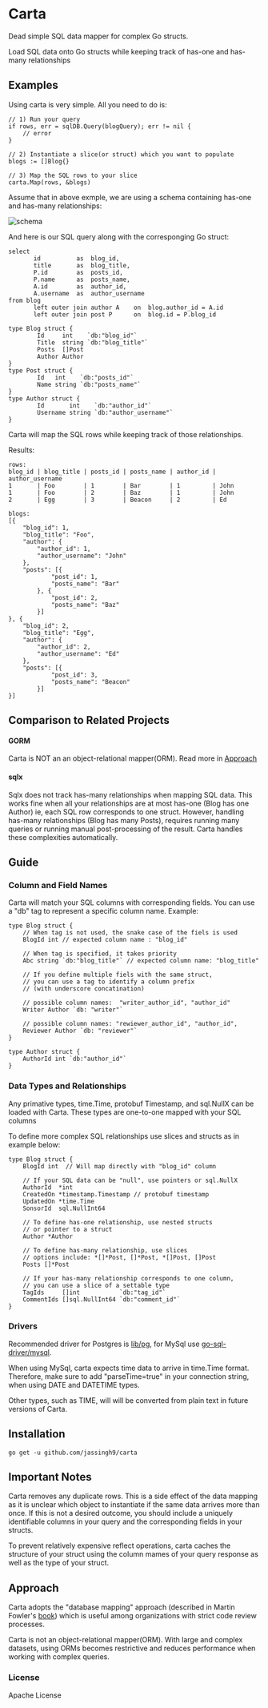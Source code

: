 
# Carta
Dead simple SQL data mapper for complex Go structs.

Load SQL data onto Go structs while keeping track of has-one and has-many relationships

## Examples
Using carta is very simple. All you need to do is:
```
// 1) Run your query
if rows, err = sqlDB.Query(blogQuery); err != nil {
	// error
}

// 2) Instantiate a slice(or struct) which you want to populate
blogs := []Blog{}

// 3) Map the SQL rows to your slice
carta.Map(rows, &blogs)
```

Assume that in above exmple, we are using a schema containing has-one and has-many relationships:

![schema](https://i.ibb.co/SPH3zhQ/Schema.png)

And here is our SQL query along with the corresponging Go struct:
```
select
       id          as  blog_id,
       title       as  blog_title,
       P.id        as  posts_id,
       P.name      as  posts_name,
       A.id        as  author_id,
       A.username  as  author_username
from blog
       left outer join author A    on  blog.author_id = A.id
       left outer join post P      on  blog.id = P.blog_id
```

```
type Blog struct {
        Id     int    `db:"blog_id"`
        Title  string `db:"blog_title"`
        Posts  []Post
        Author Author
}
type Post struct {
        Id   int    `db:"posts_id"`
        Name string `db:"posts_name"`
}
type Author struct {
        Id       int    `db:"author_id"`
        Username string `db:"author_username"`
}
```
Carta will map the SQL rows while keeping track of those relationships.

Results:
```
rows:
blog_id | blog_title | posts_id | posts_name | author_id | author_username
1       | Foo        | 1        | Bar        | 1         | John
1       | Foo        | 2        | Baz        | 1         | John
2       | Egg        | 3        | Beacon     | 2         | Ed

blogs:
[{
	"blog_id": 1,
	"blog_title": "Foo",
	"author": {
		"author_id": 1,
		"author_username": "John"
	},
	"posts": [{
			"post_id": 1,
			"posts_name": "Bar"
		}, {
			"post_id": 2,
			"posts_name": "Baz"
		}]
}, {
	"blog_id": 2,
	"blog_title": "Egg",
	"author": {
		"author_id": 2,
		"author_username": "Ed"
	},
	"posts": [{
			"post_id": 3,
			"posts_name": "Beacon"
		}]
}]
```


## Comparison to Related Projects

#### GORM
Carta is NOT an an object-relational mapper(ORM). Read more in [Approach](#Approach)

#### sqlx
Sqlx does not track has-many relationships when mapping SQL data. This works fine when all your relationships are at most has-one (Blog has one Author) ie, each SQL row corresponds to one struct. However, handling has-many relationships (Blog has many Posts), requires  running many queries or running manual post-processing of the result. Carta handles these complexities automatically.

## Guide

### Column and Field Names

Carta will match your SQL columns with corresponding fields. You can use a "db" tag to represent a specific column name.
Example:

```
type Blog struct {
	// When tag is not used, the snake case of the fiels is used
	BlogId int // expected column name : "blog_id"

	// When tag is specified, it takes priority
	Abc string `db:"blog_title"` // expected column name: "blog_title"

	// If you define multiple fiels with the same struct,
	// you can use a tag to identify a column prefix
	// (with underscore concatination)

	// possible column names:  "writer_author_id", "author_id"
	Writer Author `db: "writer"`

	// possible column names: "rewiewer_author_id", "author_id",
	Reviewer Author `db: "reviewer"`
}

type Author struct {
	AuthorId int `db:"author_id"`
}
```

### Data Types and Relationships

Any primative types, time.Time, protobuf Timestamp, and sql.NullX can be loaded with Carta.
These types are one-to-one mapped with your SQL columns

To define more complex SQL relationships use slices and structs as in example below:

```
type Blog struct {
	BlogId int  // Will map directly with "blog_id" column

	// If your SQL data can be "null", use pointers or sql.NullX
	AuthorId  *int
	CreatedOn *timestamp.Timestamp // protobuf timestamp
	UpdatedOn *time.Time
	SonsorId  sql.NullInt64

	// To define has-one relationship, use nested structs
	// or pointer to a struct
	Author *Author

	// To define has-many relationship, use slices
	// options include: *[]*Post, []*Post, *[]Post, []Post
	Posts []*Post

	// If your has-many relationship corresponds to one column,
	// you can use a slice of a settable type
	TagIds     []int           `db:"tag_id"`
	CommentIds []sql.NullInt64 `db:"comment_id"`
}
```

### Drivers

Recommended driver for Postgres is [lib/pg](https://github.com/lib/pq), for MySql use [go-sql-driver/mysql](https://github.com/go-sql-driver/mysql).

When using MySql, carta expects time data to arrive in time.Time format. Therefore, make sure to add "parseTime=true" in your connection string, when using DATE and DATETIME types.

Other types, such as TIME, will will be converted from plain text in future versions of Carta.

## Installation
```
go get -u github.com/jassingh9/carta
```


## Important Notes

Carta removes any duplicate rows. This is a side effect of the data mapping as it is unclear which object to instantiate if the same data arrives more than once.
If this is not a desired outcome, you should include a uniquely identifiable columns in your query and the corresponding fields in your structs.

To prevent relatively expensive reflect operations, carta caches the structure of your struct using the column mames of your query response as well as the type of your struct.



## Approach
Carta adopts the "database mapping" approach (described in Martin Fowler's [book](https://books.google.com/books?id=FyWZt5DdvFkC&lpg=PA1&dq=Patterns%20of%20Enterprise%20Application%20Architecture%20by%20Martin%20Fowler&pg=PT187#v=onepage&q=active%20record&f=false)) which is useful among organizations with strict code review processes.

Carta is not an object-relational mapper(ORM). With large and complex datasets, using ORMs becomes restrictive and reduces performance when working with complex queries.

### License
Apache License
